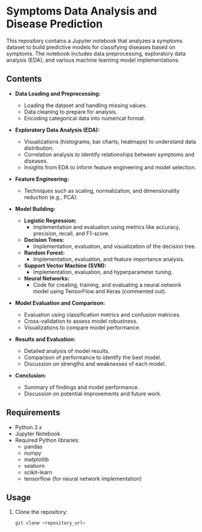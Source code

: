 # Symptoms Data Analysis and Disease Prediction

This repository contains a Jupyter notebook that analyzes a symptoms dataset to build predictive models for classifying diseases based on symptoms. The notebook includes data preprocessing, exploratory data analysis (EDA), and various machine learning model implementations.

## Contents

- **Data Loading and Preprocessing:**
  - Loading the dataset and handling missing values.
  - Data cleaning to prepare for analysis.
  - Encoding categorical data into numerical format.

- **Exploratory Data Analysis (EDA):**
  - Visualizations (histograms, bar charts, heatmaps) to understand data distribution.
  - Correlation analysis to identify relationships between symptoms and diseases.
  - Insights from EDA to inform feature engineering and model selection.

- **Feature Engineering:**
  - Techniques such as scaling, normalization, and dimensionality reduction (e.g., PCA).

- **Model Building:**
  - **Logistic Regression:**
    - Implementation and evaluation using metrics like accuracy, precision, recall, and F1-score.
  - **Decision Trees:**
    - Implementation, evaluation, and visualization of the decision tree.
  - **Random Forest:**
    - Implementation, evaluation, and feature importance analysis.
  - **Support Vector Machine (SVM):**
    - Implementation, evaluation, and hyperparameter tuning.
  - **Neural Networks:**
    - Code for creating, training, and evaluating a neural network model using TensorFlow and Keras (commented out).

- **Model Evaluation and Comparison:**
  - Evaluation using classification metrics and confusion matrices.
  - Cross-validation to assess model robustness.
  - Visualizations to compare model performance.

- **Results and Evaluation:**
  - Detailed analysis of model results.
  - Comparison of performance to identify the best model.
  - Discussion on strengths and weaknesses of each model.

- **Conclusion:**
  - Summary of findings and model performance.
  - Discussion on potential improvements and future work.

## Requirements

- Python 3.x
- Jupyter Notebook
- Required Python libraries:
  - pandas
  - numpy
  - matplotlib
  - seaborn
  - scikit-learn
  - tensorflow (for neural network implementation)

## Usage

1. Clone the repository:
   ```bash
   git clone <repository_url>
